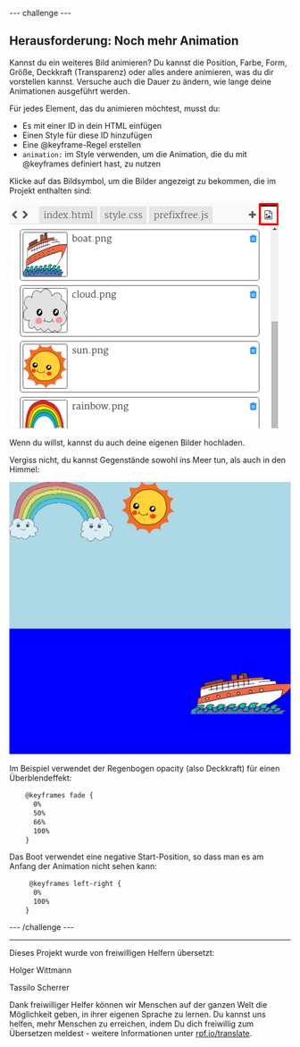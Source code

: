 --- challenge ---

## Herausforderung: Noch mehr Animation

Kannst du ein weiteres Bild animieren? Du kannst die Position, Farbe, Form, Größe, Deckkraft (Transparenz) oder alles andere animieren, was du dir vorstellen kannst. Versuche auch die Dauer zu ändern, wie lange deine Animationen ausgeführt werden.

Für jedes Element, das du animieren möchtest, musst du:

+ Es mit einer ID in dein HTML einfügen
+ Einen Style für diese ID hinzufügen
+ Eine @keyframe-Regel erstellen
+ `animation:` im Style verwenden, um die Animation, die du mit @keyframes definiert hast, zu nutzen 

Klicke auf das Bildsymbol, um die Bilder angezeigt zu bekommen, die im Projekt enthalten sind:

![Bildschirmfoto](images/sunrise-images.png)

Wenn du willst, kannst du auch deine eigenen Bilder hochladen.

Vergiss nicht, du kannst Gegenstände sowohl ins Meer tun, als auch in den Himmel:

![Bildschirmfoto](images/sunrise-boat.png)

Im Beispiel verwendet der Regenbogen opacity (also Deckkraft) für einen Überblendeffekt:
```
    @keyframes fade {
      0%  
      50% 
      66% 
      100%  
    }
```    

Das Boot verwendet eine negative Start-Position, so dass man es am Anfang der Animation nicht sehen kann:
```
     @keyframes left-right {
      0%   
      100% 
    }
```    

--- /challenge ---


***
Dieses Projekt wurde von freiwilligen Helfern übersetzt:

Holger Wittmann

Tassilo Scherrer

Dank freiwilliger Helfer können wir Menschen auf der ganzen Welt die Möglichkeit geben, in ihrer eigenen Sprache zu lernen. Du kannst uns helfen, mehr Menschen zu erreichen, indem Du dich freiwillig zum Übersetzen meldest - weitere Informationen unter [rpf.io/translate](https://rpf.io/translate).